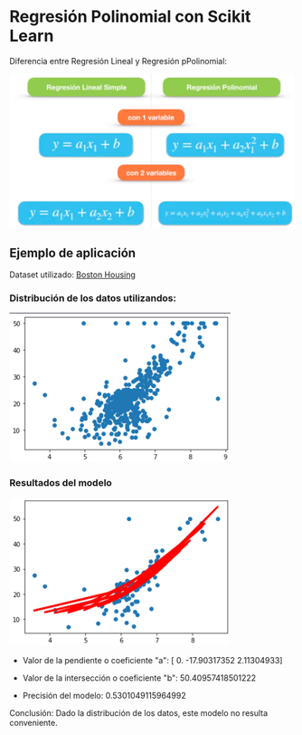 # Regresión Polinomial con Scikit Learn

Diferencia entre Regresión Lineal y Regresión pPolinomial:

![Texto alternativo](RegresionLinealPolinomial.png)

## Ejemplo de aplicación

Dataset utilizado:  [Boston Housing ](https://scikit-learn.org/stable/modules/generated/sklearn.datasets.load_boston.html#sklearn.datasets.load_boston)


### Distribución de los datos utilizandos:
![](dataset.png)


### Resultados del modelo
![](resultadoModelo.png)


* Valor de la pendiente o coeficiente "a": [  0.         -17.90317352   2.11304933]

* Valor de la intersección o coeficiente "b": 50.40957418501222

* Precisión del modelo: 0.5301049115964992


Conclusión: Dado la distribución de los datos, este modelo no resulta conveniente.

